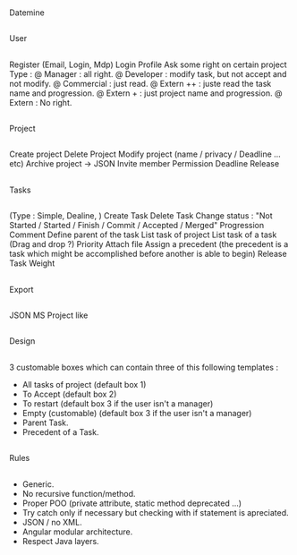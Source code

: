 ###
Datemine
###

##
User
##
Register (Email, Login, Mdp)
Login
Profile
Ask some right on certain project
Type :
    @ Manager : all right.
    @ Developer : modify task, but not accept and not modify.
    @ Commercial : just read.
    @ Extern ++ : juste read the task name and progression.
    @ Extern + : just project name and progression.
    @ Extern : No right.

##
Project
##
Create project
Delete Project
Modify project (name / privacy / Deadline ... etc)
Archive project -> JSON
Invite member
Permission
Deadline
Release

##
Tasks
##
(Type : Simple, Dealine, )
Create Task
Delete Task
Change status : "Not Started / Started / Finish / Commit / Accepted / Merged"
Progression
Comment
Define parent of the task
List task of project
List task of a task (Drag and drop ?)
Priority
Attach file
Assign a precedent
(the precedent is a task which might be accomplished
before another is able to begin)
Release Task
Weight

##
Export
##
JSON
MS Project like

##
Design
##

3 customable boxes which can contain three of this following templates :
- All tasks of project (default box 1)
- To Accept (default box 2)
- To restart (default box 3 if the user isn't a manager)
- Empty (customable) (default box 3 if the user isn't a manager)
- Parent Task.
- Precedent of a Task.

##
Rules
##
- Generic.
- No recursive function/method.
- Proper POO (private attribute, static method deprecated ...)
- Try catch only if necessary but checking with if statement is apreciated.
- JSON / no XML.
- Angular modular architecture.
- Respect Java layers.